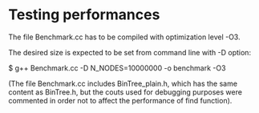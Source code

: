 # Testing performances

The file Benchmark.cc has to be compiled with optimization level -O3.

The desired size is expected to be set from command line with -D option:

$ g++ Benchmark.cc -D N_NODES=10000000 -o benchmark -O3

(The file Benchmark.cc includes BinTree_plain.h, which has the same content as BinTree.h,
but the couts used for debugging purposes were commented in order not to affect the performance of find function).
